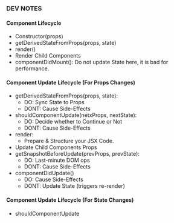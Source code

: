 ### DEV NOTES

#### Component Lifecycle
- Constructor(props)
- getDerivedStateFromProps(props, state)
- render()
- Render Child Components
- componentDidMount(): Do not update State here, it is bad for performance.


#### Component Update Lifecycle (For Props Changes)
- getDerivedStateFromProps(props, state):
  - DO: Sync State to Props
  - DONT: Cause Side-Effects
- shouldComponentUpdate(netxProps, nextState): 
  - DO: Decide whether to Continue or Not
  - DONT: Cause Side-Effects
- render:
  - Prepare & Structure your JSX Code.
- Update Child Components Props
- getSnapshotBeforeUpdate(prevProps, prevState):
  - DO: Last-minute DOM ops
  - DONT: Cause Side-Effects
- componentDidUpdate()
  - DO: Cause Side-Effects
  - DONT: Update State (triggers re-render)

#### Component Update Lifecycle (For State Changes)
- shouldComponentUpdate










